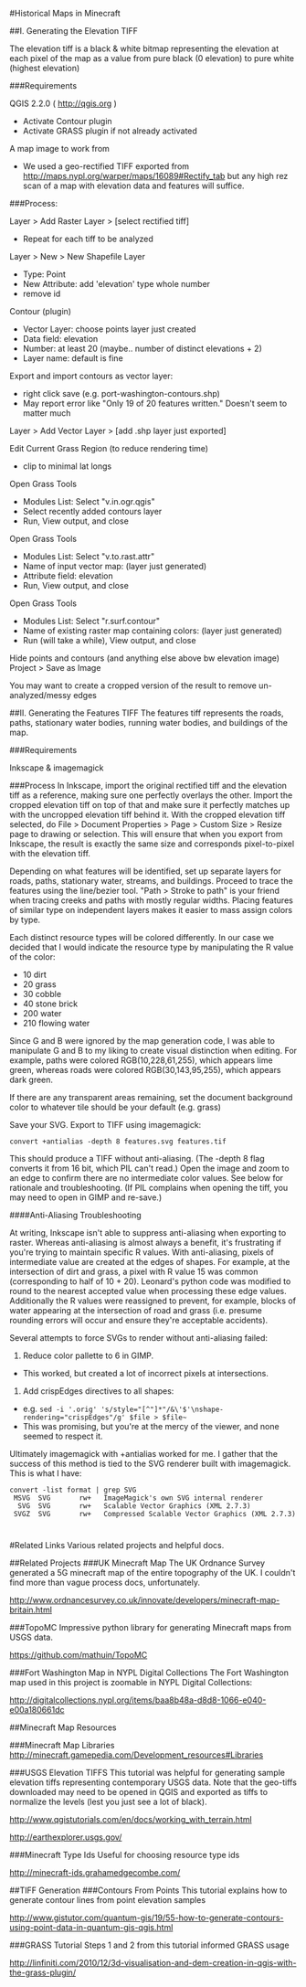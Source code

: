 #Historical Maps in Minecraft

##I. Generating the Elevation TIFF

The elevation tiff is a black & white bitmap representing the elevation at each pixel of the map as a value from pure black (0 elevation) to pure white (highest elevation)

###Requirements

QGIS 2.2.0 ( http://qgis.org )
 - Activate Contour plugin
 - Activate GRASS plugin if not already activated 

A map image to work from
 - We used a geo-rectified TIFF exported from http://maps.nypl.org/warper/maps/16089#Rectify_tab but any high rez scan of a map with elevation data and features will suffice.

###Process:

Layer > Add Raster Layer > [select rectified tiff]
 - Repeat for each tiff to be analyzed

Layer > New > New Shapefile Layer
 - Type: Point
 - New Attribute: add 'elevation' type whole number
 - remove id

Contour (plugin)
 - Vector Layer: choose points layer just created
 - Data field: elevation
 - Number: at least 20 (maybe.. number of distinct elevations + 2)
 - Layer name: default is fine

Export and import contours as vector layer:
 - right click save (e.g. port-washington-contours.shp)
 - May report error like "Only 19 of 20 features written." Doesn't seem to matter much

Layer > Add Vector Layer > [add .shp layer just exported]

Edit Current Grass Region (to reduce rendering time)
 - clip to minimal lat longs

Open Grass Tools
 - Modules List: Select "v.in.ogr.qgis"
 - Select recently added contours layer
 - Run, View output, and close

Open Grass Tools
 - Modules List: Select "v.to.rast.attr"
 - Name of input vector map: (layer just generated)
 - Attribute field: elevation
 - Run, View output, and close

Open Grass Tools
 - Modules List: Select "r.surf.contour"
 - Name of existing raster map containing colors: (layer just generated)
 - Run (will take a while), View output, and close

Hide points and contours (and anything else above bw elevation image)
Project > Save as Image

You may want to create a cropped version of the result to remove un-analyzed/messy edges

##II. Generating the Features TIFF
The features tiff represents the roads, paths, stationary water bodies, running water bodies, and buildings of the map.

###Requirements

Inkscape & imagemagick

###Process
In Inkscape, import the original rectified tiff and the elevation tiff as a reference, making sure one perfectly overlays the other. Import the cropped elevation tiff on top of that and make sure it perfectly matches up with the uncropped elevation tiff behind it. With the cropped elevation tiff selected, do File > Document Properties > Page > Custom Size > Resize page to drawing or selection. This will ensure that when you export from Inkscape, the result is exactly the same size and corresponds pixel-to-pixel with the elevation tiff.

Depending on what features will be identified, set up separate layers for roads, paths, stationary water, streams, and buildings. Proceed to trace the features using the line/bezier tool. "Path > Stroke to path" is your friend when tracing creeks and paths with mostly regular widths. Placing features of similar type on independent layers makes it easier to mass assign colors by type. 

Each distinct resource types will be colored differently. In our case we decided that I would indicate the resource type by manipulating the R value of the color:

 - 10 dirt
 - 20 grass
 - 30 cobble
 - 40 stone brick
 - 200 water
 - 210 flowing water

Since G and B were ignored by the map generation code, I was able to manipulate G and B to my liking to create visual distinction when editing. For example, paths were colored RGB(10,228,61,255), which appears lime green, whereas roads were colored RGB(30,143,95,255), which appears dark green.

If there are any transparent areas remaining, set the document background color to whatever tile should be your default (e.g. grass)

Save your SVG. Export to TIFF using imagemagick:

    convert +antialias -depth 8 features.svg features.tif

This should produce a TIFF without anti-aliasing. (The -depth 8 flag converts it from 16 bit, which PIL can't read.) Open the image and zoom to an edge to confirm there are no intermediate color values. See below for rationale and troubleshooting. (If PIL complains when opening the tiff, you may need to open in GIMP and re-save.)

####Anti-Aliasing Troubleshooting

At writing, Inkscape isn't able to suppress anti-aliasing when exporting to raster. Whereas anti-aliasing is almost always a benefit, it's frustrating if you're trying to maintain specific R values. With anti-aliasing, pixels of intermediate value are created at the edges of shapes. For example, at the intersection of dirt and grass, a pixel with R value 15 was common (corresponding to half of 10 + 20). Leonard's python code was modified to round to the nearest accepted value when processing these edge values. Additionally the R values were reassigned to prevent, for example, blocks of water appearing at the intersection of road and grass (i.e. presume rounding errors will occur and ensure they're acceptable accidents).

Several attempts to force SVGs to render without anti-aliasing failed:

1. Reduce color pallette to 6 in GIMP. 
  - This worked, but created a lot of incorrect pixels at intersections.
1. Add crispEdges directives to all shapes:
  - e.g. `sed -i '.orig' 's/style="[^"]*"/&\'$'\nshape-rendering="crispEdges"/g' $file > $file~`
  - This was promising, but you're at the mercy of the viewer, and none seemed to respect it.

Ultimately imagemagick with +antialias worked for me. I gather that the success of this method is tied to the SVG renderer built with imagemagick. This is what I have:

    convert -list format | grep SVG
     MSVG  SVG       rw+   ImageMagick's own SVG internal renderer
      SVG  SVG       rw+   Scalable Vector Graphics (XML 2.7.3)
     SVGZ  SVG       rw+   Compressed Scalable Vector Graphics (XML 2.7.3)

# 

#Related Links
Various related projects and helpful docs.

##Related Projects
###UK Minecraft Map 
The UK Ordnance Survey generated a 5G minecraft map of the entire topography of the UK. I couldn't find more than vague process docs, unfortunately.

http://www.ordnancesurvey.co.uk/innovate/developers/minecraft-map-britain.html

###TopoMC
Impressive python library for generating Minecraft maps from USGS data.

https://github.com/mathuin/TopoMC

###Fort Washington Map in NYPL Digital Collections
The Fort Washington map used in this project is zoomable in NYPL Digital Collections:

http://digitalcollections.nypl.org/items/baa8b48a-d8d8-1066-e040-e00a180661dc

##Minecraft Map Resources

###Minecraft Map Libraries
http://minecraft.gamepedia.com/Development_resources#Libraries

###USGS Elevation TIFFS
This tutorial was helpful for generating sample elevation tiffs representing contemporary USGS data. Note that the geo-tiffs downloaded may need to be opened in QGIS and exported as tiffs to normalize the levels (lest you just see a lot of black).

http://www.qgistutorials.com/en/docs/working_with_terrain.html

http://earthexplorer.usgs.gov/

###Minecraft Type Ids
Useful for choosing resource type ids

http://minecraft-ids.grahamedgecombe.com/

##TIFF Generation
###Contours From Points
This tutorial explains how to generate contour lines from point elevation samples

http://www.gistutor.com/quantum-gis/19/55-how-to-generate-contours-using-point-data-in-quantum-gis-qgis.html

###GRASS Tutorial
Steps 1 and 2 from this tutorial informed GRASS usage

http://linfiniti.com/2010/12/3d-visualisation-and-dem-creation-in-qgis-with-the-grass-plugin/
